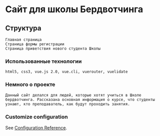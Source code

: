 # Сайт для школы Бердвотчинга

## Структура
```
Главная страница
Страница формы регистрации
Страница приветствия нового студента Школы
```

### Использованные технологии
```
html5, css3, vue.js 2.0, vue.cli, vuerouter, vuelidate
```

### Немного о проекте
```
Данный сайт делался для людей, которые хотят учиться в Школе бердвотчинга. Рассказана основная информация о курсе, что студенты узнают, кто преподаватель, как будут проходить занятия.
```

### Customize configuration
See [Configuration Reference](https://cli.vuejs.org/config/).
